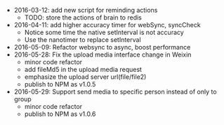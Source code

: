 * 2016-03-12: add new script for reminding actions
  - TODO: store the actions of brain to redis
* 2016-04-11: add higher accuracy timer for webSync, syncCheck
  - Notice some time the native setInterval is not accuracy
  - Use the nanotimer to replace setInterval
* 2016-05-09: Refactor websync to async, boost performance
* 2016-05-28: Fix the upload media interface change in Weixin
  - minor code refactor
  - add fileMd5 in the upload media request
  - emphasize the upload server url(file/file2)
  - publish to NPM as v1.0.5
* 2016-05-29: Support send media to specific person instead of only to group
  - minor code refactor
  - publish to NPM as v1.0.6